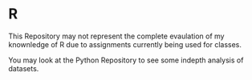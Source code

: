 # R
This Repository may not represent the complete evaulation of my knownledge of R due to assignments currently being used for classes.

You may look at the Python Repository to see some indepth analysis of datasets.
